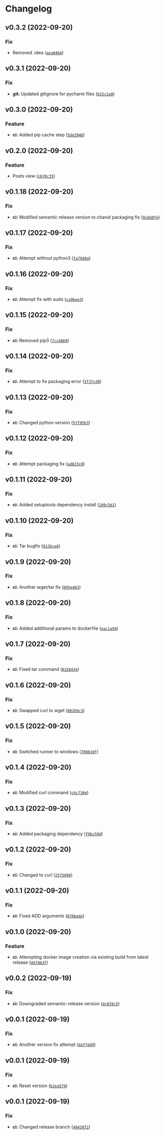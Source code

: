 # Changelog

<!--next-version-placeholder-->

## v0.3.2 (2022-09-20)
### Fix
* Removed .idea ([`aea04b4`](https://github.com/dusan-madzarevic/post-microservice/commit/aea04b455ab027c938a9f28ba79101969c59be6c))

## v0.3.1 (2022-09-20)
### Fix
* **git:** Updated gitignore for pycharm files ([`b15c2a0`](https://github.com/dusan-madzarevic/post-microservice/commit/b15c2a0ba6ac674691a90496bb3326cac9543596))

## v0.3.0 (2022-09-20)
### Feature
* **ci:** Added pip cache step ([`5de2946`](https://github.com/dusan-madzarevic/post-microservice/commit/5de2946505c3161562061f854fae2d438770224a))

## v0.2.0 (2022-09-20)
### Feature
* Posts view ([`cb70c35`](https://github.com/dusan-madzarevic/post-microservice/commit/cb70c350eccbef6fc5b5a1025350abbbce32fa09))

## v0.1.18 (2022-09-20)
### Fix
* **ci:** Modified semantic release version to chanid packaging fix ([`9cbb0fe`](https://github.com/dusan-madzarevic/post-microservice/commit/9cbb0fe0d4055057d78ec3f955e8efcde5604880))

## v0.1.17 (2022-09-20)
### Fix
* **ci:** Attempt without python3 ([`fa79d0a`](https://github.com/dusan-madzarevic/post-microservice/commit/fa79d0a892b4f100143a518202fa7326ad1eca37))

## v0.1.16 (2022-09-20)
### Fix
* **ci:** Attempt fix with sudo ([`ca9bee3`](https://github.com/dusan-madzarevic/post-microservice/commit/ca9bee3cfe809acabcff2e05b8dbd1c0b2f3b62e))

## v0.1.15 (2022-09-20)
### Fix
* **ci:** Removed pip3 ([`7cc48b9`](https://github.com/dusan-madzarevic/post-microservice/commit/7cc48b92bd386ba3abc1eaca491380733e7be481))

## v0.1.14 (2022-09-20)
### Fix
* **ci:** Attempt to fix packaging error ([`3f37cd9`](https://github.com/dusan-madzarevic/post-microservice/commit/3f37cd9a7c996bb41f7a527bf63de1c69b0e05c0))

## v0.1.13 (2022-09-20)
### Fix
* **ci:** Changed python version ([`57f95b3`](https://github.com/dusan-madzarevic/post-microservice/commit/57f95b346089dda42f69b41226c284a70e5ea697))

## v0.1.12 (2022-09-20)
### Fix
* **ci:** Attempt packaging fix ([`ad823c0`](https://github.com/dusan-madzarevic/post-microservice/commit/ad823c0283ce276bcf884ef64176028a0b9e82e2))

## v0.1.11 (2022-09-20)
### Fix
* **ci:** Added setuptools dependency install ([`109c5d1`](https://github.com/dusan-madzarevic/post-microservice/commit/109c5d1050ba3f0e54738083cc4193a7153dab8b))

## v0.1.10 (2022-09-20)
### Fix
* **ci:** Tar bugfix ([`912bce6`](https://github.com/dusan-madzarevic/post-microservice/commit/912bce607685c1f4e3971286e50956a78ad179d1))

## v0.1.9 (2022-09-20)
### Fix
* **ci:** Another wget/tar fix ([`095e403`](https://github.com/dusan-madzarevic/post-microservice/commit/095e403839d90ae28de372740504208800fc1e6c))

## v0.1.8 (2022-09-20)
### Fix
* **ci:** Added additional params to dockerfile ([`eac1a94`](https://github.com/dusan-madzarevic/post-microservice/commit/eac1a945b8dcd991d94ea48f3fdd92ac73427711))

## v0.1.7 (2022-09-20)
### Fix
* **ci:** Fixed tar command ([`015843e`](https://github.com/dusan-madzarevic/post-microservice/commit/015843e47d56756b1aac57eed4df936084643017))

## v0.1.6 (2022-09-20)
### Fix
* **ci:** Swapped curl to wget ([`08269c3`](https://github.com/dusan-madzarevic/post-microservice/commit/08269c342139a67223fbce5a96caf3b606eadcf0))

## v0.1.5 (2022-09-20)
### Fix
* **ci:** Switched runner to windows ([`700818f`](https://github.com/dusan-madzarevic/post-microservice/commit/700818f516d7f248e58ca54551ca23cd204c3c3d))

## v0.1.4 (2022-09-20)
### Fix
* **ci:** Modified curl command ([`c6c730e`](https://github.com/dusan-madzarevic/post-microservice/commit/c6c730e36fd50fb56edd7c9e40a75dc8a67f0a20))

## v0.1.3 (2022-09-20)
### Fix
* **ci:** Added packaging dependency ([`f9bc59d`](https://github.com/dusan-madzarevic/post-microservice/commit/f9bc59da636967cb34cfbb26e62bf5f47726dea4))

## v0.1.2 (2022-09-20)
### Fix
* **ci:** Changed to curl ([`2575896`](https://github.com/dusan-madzarevic/post-microservice/commit/25758969a693e8698300f79d48ca92b7c4dfc09b))

## v0.1.1 (2022-09-20)
### Fix
* **ci:** Fixed ADD arguments ([`078bede`](https://github.com/dusan-madzarevic/post-microservice/commit/078bede037be3b2fc49f907d337687b508bb48ab))

## v0.1.0 (2022-09-20)
### Feature
* **ci:** Attempting docker image creation via existing build from latest release ([`d47863f`](https://github.com/dusan-madzarevic/post-microservice/commit/d47863f00b9d7c18241459d727e24172a073b9a1))

## v0.0.2 (2022-09-19)
### Fix
* **ci:** Downgraded semantic-release version ([`dc029c5`](https://github.com/dusan-madzarevic/post-microservice/commit/dc029c5754ccbade89a56b0d80d5fc5ea25efaec))

## v0.0.1 (2022-09-19)
### Fix
* **ci:** Another version fix attempt ([`daffdd9`](https://github.com/dusan-madzarevic/post-microservice/commit/daffdd95add515a885abc0b667e236fb7d650706))

## v0.0.1 (2022-09-19)
### Fix
* **ci:** Reset version ([`b2ea579`](https://github.com/dusan-madzarevic/post-microservice/commit/b2ea5799ce6bb550c3dbfeb48282f71c2a7423ff))

## v0.0.1 (2022-09-19)
### Fix
* **ci:** Changed release branch ([`4042872`](https://github.com/dusan-madzarevic/post-microservice/commit/404287212c84682ae787346c7b1b1421ab7d6fe2))
